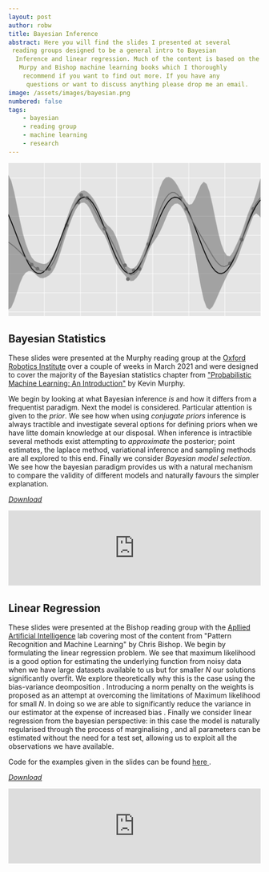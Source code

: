 ```yaml
---
layout: post
author: robw
title: Bayesian Inference
abstract: Here you will find the slides I presented at several
 reading groups designed to be a general intro to Bayesian
  Inference and linear regression. Much of the content is based on the
   Murpy and Bishop machine learning books which I thoroughly
    recommend if you want to find out more. If you have any
     questions or want to discuss anything please drop me an email.
image: /assets/images/bayesian.png
numbered: false
tags:
    - bayesian
    - reading group
    - machine learning
    - research
---
```



![Teaser](/assets/images/bayesian.png)

## Bayesian Statistics
These slides were presented at the Murphy reading
 group at the [Oxford Robotics Institute](https://ori.ox.ac.uk/) over a couple of weeks in
  March 2021 and were designed to cover the majority of the
   Bayesian statistics chapter from ["Probabilistic Machine Learning: An Introduction"](https://probml.github.io/pml-book/book1.html) by Kevin Murphy. 
   
   We begin by looking at what
    Bayesian inference
   _is_ and how it differs from a frequentist paradigm. Next the
    model is considered. Particular attention is given to the
     _prior_. We see how when using _conjugate priors_ inference is
      always
     tractible and investigate several options for defining priors
      when we have litte domain knowledge at our disposal. When
       inference is intractible several methods exist attempting to 
        _approximate_ the posterior; point estimates, the laplace
         method, variational inference
          and sampling methods are all explored to this end. 
          Finally we consider _Bayesian model selection_. We see
           how the bayesian paradigm provides us with a natural
            mechanism to compare the validity of different models
             and naturally favours the simpler explanation.

<a href="/assets/pdf/bayesian_statistics.pdf"><i class="fa fa-cloud
-download"> Download</i></a>

<div class="w3-container w3-center">
<object data="/assets/pdf/bayesian_statistics.pdf" width="100%" height="60%" type
="application/pdf">
        <embed src="https://drive.google.com/file/d/1Hw0lb7iycwc3n-v5REGz_6KTBdUiGwM9/preview" width="100%" height="60%">
</object>
</div>



## Linear Regression
These slides were presented at the Bishop reading group with the
 [Apllied Artificial Intelligence](https://ori.ox.ac.uk/labs/a2i/) lab covering most of the content
  from "Pattern Recognition and Machine Learning" by Chris Bishop. We
   begin by formulating the
  linear regression problem. We see that maximum likelihood is a
   good option for estimating the underlying function from noisy data
    when we have
    large datasets available to us but for smaller $N$ our
     solutions significantly overfit. We explore theoretically why
      this is the case using the bias-variance deomposition
      . Introducing a norm penalty on the weights is
       proposed as an attempt at
       overcoming the
       limitations of Maximum likelihood for small $N$. In doing so
        we are able to significantly reduce the
         variance in our estimator at the expense of increased bias
         . Finally we consider linear regression from the bayesian
          perspective: in this case the model is naturally
           regularised through the process of marginalising
           , and all parameters can be estimated without
            the need for a test set, allowing us to exploit all the
             observations we have available.
            
Code for the examples given in the slides can be found [here
](https://github.com/robw4/bayesain-regression/blob/master/bayesain_linear_regression.ipynb). 

<a href="/assets/pdf/linear_regression.pdf"><i class="fa fa-cloud
-download"> Download</i></a>

<div class="w3-container w3-center">
<object data="/assets/pdf/linear_regression.pdf" width="100%" height="60%" type
="application/pdf">
    <embed src="https://drive.google.com/file/d/1DnGq4ZEkiYcFloymOicLIF0Rb4fuolJU/preview" width="100%" height="60%">
</object>
</div>